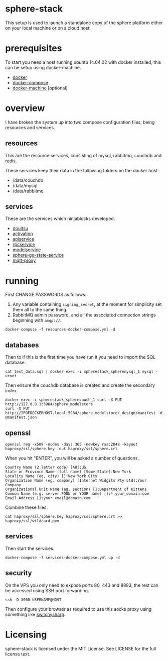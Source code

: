 # sphere-stack

This setup is used to launch a standalone copy of the sphere platform either on your local machine or on a cloud host.

# prerequisites 

To start you need a host running ubuntu 14.04.02 with docker installed, this can be setup using docker-machine.

* [docker](http://docker.io)
* [docker-compose](https://docs.docker.com/compose/)
* [docker-machine](https://docs.docker.com/machine/) [optional]

# overview

I have broken the system up into two compose configuration files, being resources and services.

## resources

This are the resource services, consisting of mysql, rabbitmq, couchdb and redis.

These services keep their data in the following folders on the docker host:

* /data/couchdb
* /data/mysql
* /data/rabbitmq

## services

These are the services which ninjablocks developed.

* [douitsu](https://github.com/ninjablocks/douitsu)
* [activation](https://github.com/ninjablocks/sphere-activation-service)
* [apiservice](https://github.com/ninjablocks/sphere-api-service)
* [rpcservice](https://github.com/ninjablocks/sphere-cloud-rpc-service)
* [modelservice](https://github.com/ninjablocks/sphere-cloud-modelstore-service)
* [sphere-go-state-service](https://github.com/ninjablocks/sphere-go-state-service)
* [mqtt-proxy](https://github.com/ninjablocks/mqtt-proxy)

# running

First CHANGE PASSWORDS as follows:

1. Any variable containing `signing_secret`, at the moment for simplicity set them all to the same thing.
2. RabbitMQ admin password, and all the associated connection strings beginning with `amqp://`. 

```
docker-compose -f resources-docker-compose.yml -d
```

## databases

Then to if this is the first time you have run it you need to import the SQL database.

```
cat test_data.sql | docker exec -i spherestack_spheremysql_1 mysql -uroot
```

Then ensure the couchdb database is created and create the secondary index.

```
docker exec -i spherestack_spherecouch_1 curl -X PUT http://127.0.0.1:5984/sphere_modelstore
curl -X PUT http://IPOFDOCKERHOST.local:5984/sphere_modelstore/_design/manifest -d @manifest.json
```

## openssl 

```
openssl req -x509 -nodes -days 365 -newkey rsa:2048 -keyout haproxy/ssl/sphere.key -out haproxy/ssl/sphere.crt
```

When you hit "ENTER", you will be asked a number of questions.

```
Country Name (2 letter code) [AU]:US
State or Province Name (full name) [Some-State]:New York
Locality Name (eg, city) []:New York City
Organization Name (eg, company) [Internet Widgits Pty Ltd]:Your Company
Organizational Unit Name (eg, section) []:Department of Kittens
Common Name (e.g. server FQDN or YOUR name) []:*.your_domain.com
Email Address []:your_email@domain.com
```
Combine these files.

```
cat haproxy/ssl/sphere.key haproxy/ssl/sphere.crt >> haproxy/ssl/wildcard.pem
```

## services

Then start the services.

```
docker-compose -f services-docker-compose.yml up -d
```

## security

On the VPS you only need to expose ports 80, 443 and 8883, the rest can be accessed using SSH port forwarding.

```
ssh -D 3000 USERNAME@HOST
```

Then configure your browser as required to use this socks proxy using something like [switchysharp](https://chrome.google.com/webstore/detail/proxy-switchysharp/dpplabbmogkhghncfbfdeeokoefdjegm?hl=en).

# Licensing

sphere-stack is licensed under the MIT License. See LICENSE for the full license text.
